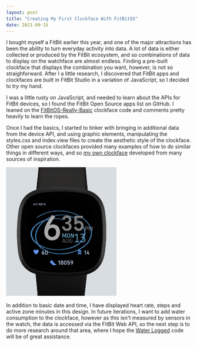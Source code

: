 ```yaml
---
layout: post
title: "Creating My First Clockface With FitBitOS"
date: 2021-09-15
---
```


I bought myself a FitBit earlier this year, and one of the major attractions has been the
ability to turn everyday activity into data. A lot of data is either collected or produced
by the FitBit ecosystem, and so combinations of data to display on the watchface are almost 
endless. Finding a pre-built clockface that displays the combination you want, however, is 
not so straighforward. After I a little research, I discovered that FitBit apps and clockfaces
are built in FitBit Studio in a variation of JavaScript, so I decided to try my hand.

I was a little rusty on JavaScript, and needed to learn about the APIs for FitBit devices,
so I found the FitBit Open Source apps list on GitHub. I leaned on the [FitBitOS-Really-Basic](https://github.com/gpfrello/FitbitOS-Really-Basic)
clockface code and comments pretty heavily to learn the ropes.

Once I had the basics, I started to tinker with bringing in additional data from the device
API, and using graphic elements, manipulating the styles.css and index.view files to create
the aesthetic style of the clockface. Other open source clockfaces provided many examples of
how to do similar things in different ways, and so [my own clockface](https://github.com/obsidiangecko/digital-interoception) 
developed from many sources of inspiration. 

![Basic MkII Clockface](https://github.com/obsidiangecko/obsidiangecko.github.io/blob/main/images/Basic-MkII-small.jpg)

In addition to basic date and time, I have displayed heart rate, steps and active zone minutes
in this design. In future iterations, I want to add water consumption to the clockface, however
as this isn't measured by sensors in the watch, the data is accessed via the FitBit Web API,
so the next step is to do more research around that area, where I hope the [Water Logged](https://github.com/tylerl0706/Water-Logged)
code will be of great assistance.
